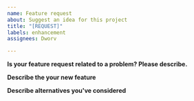 ```yaml
---
name: Feature request
about: Suggest an idea for this project
title: "[REQUEST]"
labels: enhancement
assignees: Dworv

---
```


**Is your feature request related to a problem? Please describe.**


**Describe the your new feature**


**Describe alternatives you've considered**
